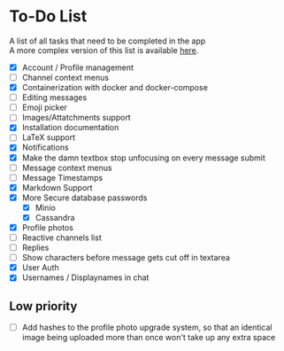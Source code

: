 # To-Do List

A list of all tasks that need to be completed in the app<br>
A more complex version of this list is available [here](https://trello.com/b/kJw6Aapn/svchat).

- [x] Account / Profile management
- [ ] Channel context menus
- [x] Containerization with docker and docker-compose
- [ ] Editing messages
- [ ] Emoji picker
- [ ] Images/Attatchments support
- [x] Installation documentation
- [ ] LaTeX support
- [x] Notifications
- [x] Make the damn textbox stop unfocusing on every message submit
- [ ] Message context menus
- [ ] Message Timestamps
- [x] Markdown Support
- [x] More Secure database passwords
  - [x] Minio
  - [x] Cassandra
- [x] Profile photos
- [ ] Reactive channels list
- [ ] Replies
- [ ] Show characters before message gets cut off in textarea
- [x] User Auth
- [x] Usernames / Displaynames in chat

## Low priority

- [ ] Add hashes to the profile photo upgrade system, so that an identical image being uploaded more than once won't take up any extra space
